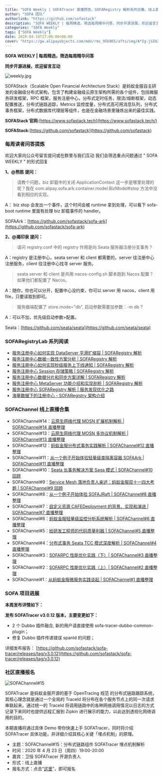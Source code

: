 ```yaml
---
title: "SOFA Weekly | SOFATracer 直播预告、SOFARegistry 解析系列合集、线上直播回顾合集"
author: "SOFA 团队"
authorlink: "https://github.com/sofastack"
description: "SOFA WEEKLY | 每周精选，筛选每周精华问答，同步开源进展，欢迎留言互动。"
categories: "SOFA Weekly"
tags: ["SOFA Weekly"]
date: 2020-04-10T17:00:00+08:00
cover: "https://gw.alipayobjects.com/mdn/rms_95b965/afts/img/A*Ig-jSIUZWx0AAAAAAAAAAAAAARQnAQ"
---
```


**SOFA WEEKLY | 每周精选，筛选每周精华问答**

**同步开源进展，欢迎留言互动**

![weekly.jpg](https://gw.alipayobjects.com/mdn/rms_95b965/afts/img/A*ARgKS6SuU7YAAAAAAAAAAAAAARQnAQ)

SOFAStack（Scalable Open Financial Architecture Stack）是蚂蚁金服自主研发的金融级分布式架构，包含了构建金融级云原生架构所需的各个组件，包括微服务研发框架，RPC 框架，服务注册中心，分布式定时任务，限流/熔断框架，动态配置推送，分布式链路追踪，Metrics 监控度量，分布式高可用消息队列，分布式事务框架，分布式数据库代理层等组件，也是在金融场景里锤炼出来的最佳实践。

**SOFAStack 官网:**[https://www.sofastack.tech](https://www.sofastack.tech/)

**SOFAStack:**[https://github.com/sofastack](https://github.com/sofastack)

### 每周读者问答提炼

欢迎大家向公众号留言提问或在群里与我们互动
我们会筛选重点问题通过 " SOFA WEEKLY " 的形式回复

**1、@熊胜 提问：**

> 请教个问题，biz 卸载中的关闭 ApplicationContext 这一步是哪里处理的呢？我在 com.alipay.sofa.ark.container.model.BizModel#stop 方法中没看到相应的实现。

A： biz stop 会发出一个事件，这个时间会被 runtime 拿到处理，可以看下 sofa-boot runtime 里面有处理 biz 卸载事件的 handler。

SOFAArk：[https://github.com/sofastack/sofa-ark](https://github.com/sofastack/sofa-ark)

**2、@揭印泉 提问：**

> 请问 registry.conf 中的 registry 作用是向 Seata 服务器注册分支事务？

A：registry 是注册中心，seata server 和 client 都需要的，server 往注册中心注册服务，client 往注册中心找寻 server 服务。

> seata server 和 client 是共用 nacos-config.sh 脚本跑到 Nacos 配置？  如果他们都配置了 Nacos。

A：随你，你也可以分开，配置中心没约束，你可以 server 用 nacos，client 用 file，只要读取到即可。

> 服务器端配置了 store.mode="db",   启动参数需要加参数：-m db  ?

A：可以不加，优先级启动参数>配置。

Seata：[https://github.com/seata/seata](https://github.com/seata/seata)

### SOFARegistryLab 系列阅读

- [服务注册中心如何实现 DataServer 平滑扩缩容 | SOFARegistry 解析](/blog/sofa-registry-dataserver-smooth-expansion-contraction/)
- [服务注册中心数据一致性方案分析 | SOFARegistry 解析](/blog/sofa-registry-data-consistency/)
- [服务注册中心如何实现秒级服务上下线通知 | SOFARegistry 解析](/blog/sofa-registry-service-offline-notification/)
- [服务注册中心 Session 存储策略 | SOFARegistry 解析](/blog/sofa-registry-session-storage/)
- [服务注册中心数据分片和同步方案详解 | SOFARegistry 解析](/blog/sofa-registry-data-fragmentation-synchronization-scheme/)
- [服务注册中心 MetaServer 功能介绍和实现剖析 | SOFARegistry 解析](/blog/sofa-registry-metaserver-function-introduction/)
- [服务注册中心 SOFARegistry 解析 | 服务发现优化之路](/blog/sofa-registry-service-discovery-optimization/)
- [海量数据下的注册中心 - SOFARegistry 架构介绍](/blog/sofa-registry-introduction/)

### SOFAChannel 线上直播合集

- SOFAChannel#14：[云原生网络代理 MOSN 扩展机制解析 | SOFAChannel#14 直播整理](/blog/sofa-channel-14-retrospect/)
- SOFAChannel#13：[云原生网络代理 MOSN 多协议机制解析 | SOFAChannel#13 直播整理](/blog/sofa-channel-13-retrospect/)
- SOFAChannel#12：[蚂蚁金服分布式事务实践解析 | SOFAChannel#12 直播整理](/blog/sofa-channel-12-retrospect/)
- SOFAChannel#11：[从一个例子开始体验轻量级类隔离容器 SOFAArk | SOFAChannel#11 直播整理](/blog/sofa-channel-11-retrospect/)
- SOFAChannel#10：[Seata 长事务解决方案 Saga 模式 | SOFAChannel#10 回顾](/blog/sofa-channel-10-retrospect/)
- SOFAChannel#9：[Service Mesh 落地负责人亲述：蚂蚁金服双十一四大考题 | SOFAChannel#9 回顾](/blog/service-mesh-practice-antfinal-shopping-festival-big-exam/)
- SOFAChannel#8：[从一个例子开始体验 SOFAJRaft | SOFAChannel#8 直播整理](/blog/sofa-channel-8-retrospect/)
- SOFAChannel#7：[自定义资源 CAFEDeployment 的背景、实现和演进 | SOFAChannel#7 直播整理](/blog/sofa-channel-7-retrospect/)
- SOFAChannel#6：[蚂蚁金服轻量级监控分析系统解析 | SOFAChannel#6 直播整理](/blog/sofa-channel-6-retrospect/)
- SOFAChannel#5：[给研发工程师的代码质量利器 | SOFAChannel#5 直播整理](/blog/sofa-channel-5-retrospect/)
- SOFAChannel#4：[分布式事务 Seata TCC 模式深度解析 | SOFAChannel#4 直播整理](/blog/sofa-channel-4-retrospect/)
- SOFAChannel#3：[SOFARPC 性能优化实践（下）| SOFAChannel#3 直播整理](/blog/sofa-channel-3-retrospect/)
- SOFAChannel#2：[SOFARPC 性能优化实践（上）| SOFAChannel#2 直播整理](/blog/sofa-channel-2-retrospect/)
- SOFAChannel#1：[从蚂蚁金服微服务实践谈起 | SOFAChannel#1 直播整理](/blog/sofa-channel-1-retrospect/)

### SOFA 项目进展

**本周发布详情如下：**

**发布 SOFATracer v3.0.12 版本，主要变更如下：**

- 2 个 Dubbo 插件融合, 新的用户请直接使用 sofa-tracer-dubbo-common-plugin；
- 修复 Dubbo 插件传递错误 spanId 的问题；

详细发布报告：
[https://github.com/sofastack/sofa-tracer/releases/tag/v3.0.12](https://github.com/sofastack/sofa-tracer/releases/tag/v3.0.12)

### 社区直播报名

![SOFAChannel#15](https://cdn.nlark.com/yuque/0/2020/jpeg/226702/1586514943305-3516609c-05db-4f69-b513-ae658173484c.jpeg)

SOFATracer 是蚂蚁金服开源的基于 OpenTracing 规范 的分布式链路跟踪系统，其核心理念就是通过一个全局的 TraceId 将分布在各个服务节点上的同一次请求串联起来。通过统一的 TraceId 将调用链路中的各种网络调用情况以日志的方式记录下来同时也提供远程汇报到 Zipkin 进行展示的能力，以此达到透视化网络调用的目的。

本期直播将通过具体 Demo 带你快速上手 SOFATracer，同时将介绍 SOFATracer 具体功能，并详细介绍其核心关键「埋点机制」的原理。

- 主题：SOFAChannel#15：分布式链路组件 SOFATracer 埋点机制解析
- 时间：2020 年 4 月 23 日（周四）19:00-20:00
- 嘉宾：卫恒 SOFATracer 开源负责人
- 形式：线上直播
- 报名方式：点击“[这里](https://tech.antfin.com/community/live/1167)”，即可报名
